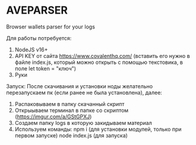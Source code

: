 # AVEPARSER
Browser wallets parser for your logs

Для работы потребуется:
1) NodeJS v16+
2) API KEY от сайта https://www.covalenthq.com/ (вставить его нужно в файле index.js, который можно открыть с помощью текстовика, в поле let token = "ключ")
3) Руки

Запуск:
После скачивания и установки ноды желательно перезапускаем пк (если ранее не была установлена), далее:
1) Распаковываем в папку скачанный скрипт
2) Открыываем терминал в папке со скриптом (https://imgur.com/a/GStGPXJ)
3) Создаем папку logs в которую закидываем материал
4) Используем команды:
    npm i (для установки модулей, только при первом запуске)
    node index.js (для запуска)
